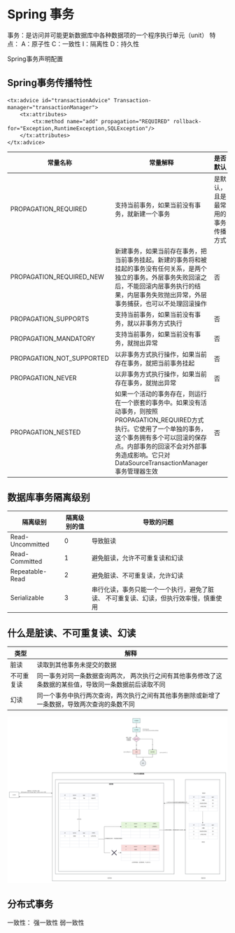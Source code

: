# Spring 事务
事务：是访问并可能更新数据库中各种数据项的一个程序执行单元（unit）
特点：
A：原子性
C：一致性
I：隔离性
D：持久性

Spring事务声明配置
## Spring事务传播特性
```
<tx:advice id="transactionAdvice" Transaction-manager="transactionManager">
    <tx:attributes>
        <tx:method name="add" propagation="REQUIRED" rollback-for="Exception,RuntimeException,SQLException"/>
    </tx:attributes>
</tx:advice>
```
| 常量名称                      | 常量解释                                                                                                                                                 | 是否默认             |
|---------------------------|------------------------------------------------------------------------------------------------------------------------------------------------------|------------------|
| PROPAGATION_REQUIRED      | 支持当前事务，如果当前没有事务，就新建一个事务                                                                                                                              | 是默认，且是最常用的事务传播方式 |
| PROPAGATION_REQUIRED_NEW  | 新建事务，如果当前存在事务，把当前事务挂起。新建的事务将和被挂起的事务没有任何关系，是两个独立的事务。外层事务失败回滚之后，不能回滚内层事务执行的结果，内层事务失败抛出异常，外层事务捕获，也可以不处理回滚操作                                             | 否                |
| PROPAGATION_SUPPORTS      | 支持当前事务，如果当前没有事务，就以非事务方式执行                                                                                                                            | 否                |
| PROPAGATION_MANDATORY     | 支持当前事务，如果当前没有事务，就抛出异常                                                                                                                                | 否                |
| PROPAGATION_NOT_SUPPORTED | 以非事务方式执行操作，如果当前存在事务，就把当前事务挂起                                                                                                                         | 否                |
| PROPAGATION_NEVER         | 以非事务方式执行操作，如果当前存在事务，就抛出异常                                                                                                                            | 否                |
| PROPAGATION_NESTED        | 如果一个活动的事务存在，则运行在一个嵌套的事务中。如果没有活动事务，则按照PROPAGATION_REQUIRED方式执行。它使用了一个单独的事务，这个事务拥有多个可以回滚的保存点。内部事务的回滚不会对外部事务造成影响。它只对DataSourceTransactionManager事务管理器生效 | 否                |
 
## 数据库事务隔离级别

| 隔离级别 | 隔离级别的值 | 导致的问题                                       |
|-----|-----|---------------------------------------------|
|  Read-Uncommitted    |0  | 导致脏读                       |
|  Read-Committed    | 1 | 避免脏读，允许不可重复读和幻读            |
| Repeatable-Read| 2 | 避免脏读、不可重复读，允许幻读                             |
| Serializable     | 3 | 串行化读，事务只能一个一个执行，避免了脏读、 不可重复读、幻读，但执行效率慢，慎重使用 |

## 什么是脏读、不可重复读、幻读

| 类型    | 解释                                                   |
|-------|------------------------------------------------------|
| 脏读    | 读取到其他事务未提交的数据                                        |
| 不可重复读 | 同一事务对同一条数据查询两次， 两次执行之间有其他事务修改了这条数据的某些值，导致同一条数据前后读取不同 |
| 幻读    | 同一个事务中执行两次查询，两次执行之间有其他事务删除或新增了一条数据，导致两次查询的条数不同       |


![](Spring%20事务.jpg)

## 分布式事务
一致性：
强一致性
弱一致性